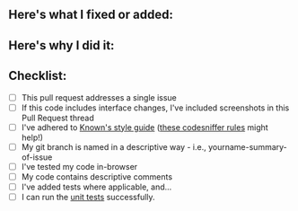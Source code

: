 
## Here's what I fixed or added:

## Here's why I did it:

## Checklist:

- [ ] This pull request addresses a single issue
- [ ] If this code includes interface changes, I've included screenshots in this Pull Request thread
- [ ] I've adhered to [Known's style guide](http://docs.withknown.com/en/latest/developers/standards/) ([these codesniffer rules](http://docs.withknown.com/en/latest/developers/testing/#code-style-testing) might help!)
- [ ] My git branch is named in a descriptive way - i.e., yourname-summary-of-issue
- [ ] I've tested my code in-browser
- [ ] My code contains descriptive comments
- [ ] I've added tests where applicable, and...
- [ ] I can run the [unit tests](http://docs.withknown.com/en/latest/developers/testing/#unit-testing) successfully.
